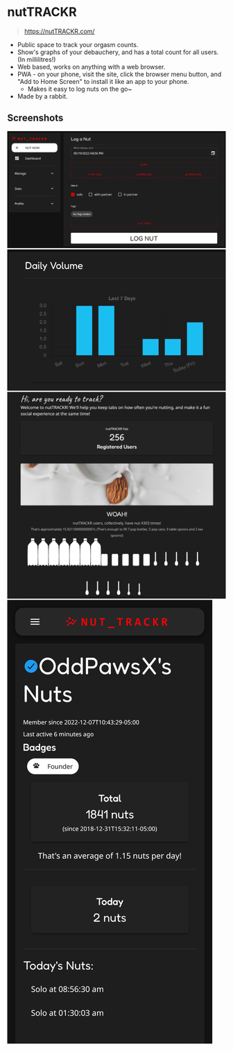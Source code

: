 # nutTRACKR

> https://nutTRACKR.com/

- Public space to track your orgasm counts.
- Show's graphs of your debauchery, and has a total count for all users. (In millilitres!) 
- Web based, works on anything with a web browser.
- PWA - on your phone, visit the site, click the browser menu button, and "Add to Home Screen" to install it like an app to your phone.
    - Makes it easy to log nuts on the go~
- Made by a rabbit.

## Screenshots

![nutTRACKR interface](img/nutTRACKR_1.png)
![nutTRACKR interface](img/nutTRACKR_2.png)
![nutTRACKR interface](img/nutTRACKR_3.png)
![nutTRACKR interface](img/nutTRACKR_4.png)